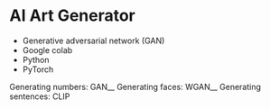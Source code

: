 # AI Art Generator
- Generative adversarial network (GAN)
- Google colab
- Python
- PyTorch

Generating numbers: GAN__
Generating faces: WGAN__
Generating sentences: CLIP

